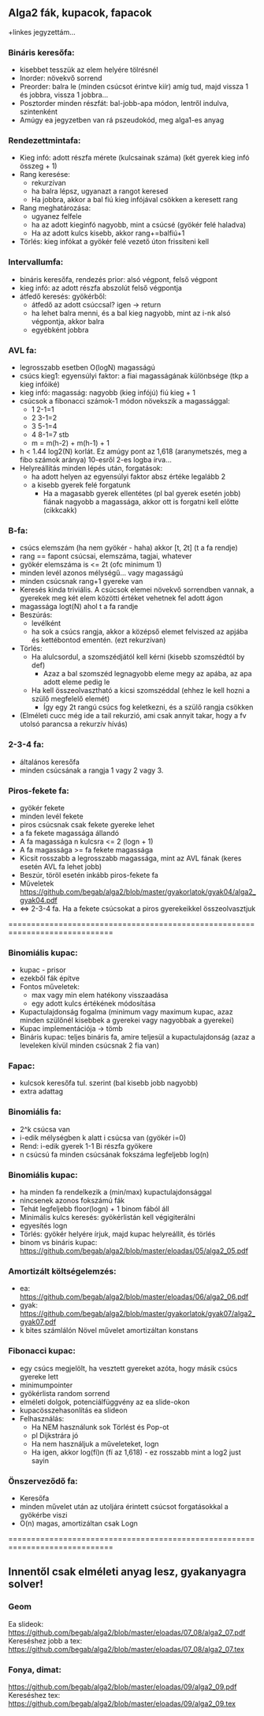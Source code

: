 ## Alga2 fák, kupacok, fapacok
+linkes jegyzettám...

### Bináris keresőfa:
* kisebbet tesszük az elem helyére tölrésnél
* Inorder: növekvő sorrend
* Preorder: balra le (minden csúcsot érintve kiír) amíg tud, majd vissza 1 és jobbra, vissza 1 jobbra…
* Posztorder minden részfát: bal-jobb-apa módon, lentről indulva, szintenként
* Amúgy ea jegyzetben van rá pszeudokód, meg alga1-es anyag

### Rendezettmintafa:
* Kieg infó: adott részfa mérete (kulcsainak száma) (két gyerek kieg infó összeg + 1)
* Rang keresése: 
    * rekurzívan
    * ha balra lépsz, ugyanazt a rangot keresed
    * Ha jobbra, akkor a bal fiú kieg infójával csökken a keresett rang
* Rang meghatározása: 
    * ugyanez felfele
    * ha az adott kieginfó nagyobb, mint a csúcsé (gyökér felé haladva)
    * Ha az adott kulcs kisebb, akkor rang+=balfiú+1
* Törlés: kieg infókat a gyökér felé vezető úton frissíteni kell

### Intervallumfa:
* bináris keresőfa, rendezés prior: alsó végpont, felső végpont
* kieg infó: az adott részfa abszolút felső végpontja
* átfedő keresés: gyökérből: 
    * átfedő az adott csúccsal? igen -> return
    * ha lehet balra menni, és a bal kieg nagyobb, mint az i-nk alsó végpontja, akkor balra
    * egyébként jobbra

### AVL fa:
* legrosszabb esetben O(logN) magasságú
* csúcs kieg1: egyensúlyi faktor: a fiai magasságának különbsége (tkp a kieg infóiké)
* kieg infó: magasság: nagyobb (kieg infójú) fiú kieg + 1
* csúcsok a fibonacci számok-1 módon növekszik a magassággal: 
    * 1 2-1=1
    * 2 3-1=2
    * 3 5-1=4
    * 4 8-1=7 stb
    * m = m(h-2) + m(h-1) + 1 
* h < 1.44 log2(N) korlát. Ez amúgy pont az 1,618 (aranymetszés, meg a fibo számok aránya) 10-esről 2-es logba írva…
* Helyreállítás minden lépés után, forgatások:
    * ha adott helyen az egyensúlyi faktor absz értéke legalább 2
    * a kisebb gyerek felé forgatunk
        * Ha a magasabb gyerek ellentétes (pl bal gyerek esetén jobb) fiának  nagyobb a magassága, akkor ott is forgatni kell előtte (cikkcakk)

### B-fa:
* csúcs elemszám (ha nem gyökér - haha) akkor [t, 2t] (t a fa rendje)
* rang == fapont csúcsai, elemszáma, tagjai, whatever
* gyökér elemszáma is <= 2t (ofc minimum 1)
* minden levél azonos mélységű… vagy magasságú
* minden csúcsnak rang+1 gyereke van 
* Keresés kinda triviális. A csúcsok elemei növekvő sorrendben vannak, a gyerekek meg két elem közötti értéket vehetnek fel adott ágon
* magassága logt(N) ahol t a fa randje
* Beszúrás:
    * levélként
    * ha sok a csúcs rangja, akkor a középső elemet felviszed az apjába és kettébontod ementén. (ezt rekurzívan)
* Törlés:
    * Ha alulcsordul, a szomszédjától kell kérni (kisebb szomszédtól by def)
        * Azaz a bal szomszéd legnagyobb eleme megy az apába, az apa adott eleme pedig le
    * Ha kell összeolvasztható a kicsi szomszéddal (ehhez le kell hozni a szülő megfelelő elemét)
        * Így egy 2t rangú csúcs fog keletkezni, és a szülő rangja csökken
* (Elméleti cucc még ide a tail rekurzió, ami csak annyit takar, hogy a fv utolsó parancsa a rekurzív hívás)


### 2-3-4 fa:
* általános keresőfa
* minden csúcsának a rangja 1 vagy 2 vagy 3. 

### Piros-fekete fa:
* gyökér fekete
* minden levél fekete
* piros csúcsnak csak fekete gyereke lehet
* a fa fekete magassága állandó
* A fa magassága n kulcsra <= 2 (logn + 1)
* A fa magassága >= fa fekete magassága 
* Kicsit rosszabb a legrosszabb magassága, mint az AVL fának (keres esetén AVL fa lehet jobb)
* Beszúr, töröl esetén inkább piros-fekete fa
* Műveletek https://github.com/begab/alga2/blob/master/gyakorlatok/gyak04/alga2_gyak04.pdf
* <=> 2-3-4 fa. Ha a fekete csúcsokat a piros gyerekeikkel összeolvasztjuk

=============================================================================


### Binomiális kupac:
* kupac - prisor
* ezekből fák építve
* Fontos műveletek:
    * max vagy min elem hatékony visszaadása
    * egy adott kulcs értékének módosítása
* Kupactulajdonság fogalma (minimum vagy maximum kupac, azaz minden szülőnél kisebbek a gyerekei vagy nagyobbak a gyerekei)
* Kupac implementációja -> tömb
* Bináris kupac: teljes bináris fa, amire teljesül a kupactulajdonság (azaz a leveleken kívül minden csúcsnak 2 fia van)

### Fapac:
* kulcsok keresőfa tul. szerint (bal kisebb jobb nagyobb)
* extra adattag

### Binomiális fa:
* 2^k csúcsa van
* i-edik mélységben k alatt i csúcsa van (gyökér i=0)
* Rend: i-edik gyerek 1-1 Bi részfa gyökere
* n csúcsú fa minden csúcsának fokszáma legfeljebb log(n)

### Binomiális kupac:
* ha minden fa rendelkezik a (min/max) kupactulajdonsággal
* nincsenek azonos fokszámú fák
* Tehát legfeljebb floor(logn) + 1 binom fából áll
* Minimális kulcs keresés: gyökérlistán kell végigiterálni
* egyesítés logn
* Törlés: gyökér helyére írjuk, majd kupac helyreállít, és törlés
* binom vs bináris kupac: https://github.com/begab/alga2/blob/master/eloadas/05/alga2_05.pdf

### Amortizált költségelemzés:
* ea: https://github.com/begab/alga2/blob/master/eloadas/06/alga2_06.pdf
* gyak: https://github.com/begab/alga2/blob/master/gyakorlatok/gyak07/alga2_gyak07.pdf
* k bites számlálón Növel művelet amortizáltan konstans

### Fibonacci kupac:
* egy csúcs megjelölt, ha vesztett gyereket azóta, hogy másik csúcs gyereke lett
* minimumpointer
* gyökérlista random sorrend
* elméleti dolgok, potenciálfüggvény az ea slide-okon
* kupacösszehasonlítás ea slideon
* Felhasználás:
    * Ha NEM használunk sok Törlést és Pop-ot
    * pl Dijkstrára jó
    * Ha nem használjuk a műveleteket, logn
    * Ha igen, akkor log(fí)n (fí az 1,618) - ez rosszabb mint a log2 just sayin

### Önszerveződő fa:
* Keresőfa
* minden művelet után az utoljára érintett csúcsot forgatásokkal a gyökérbe viszi
* O(n) magas, amortizáltan csak Logn


=============================================================================

## Innentől csak elméleti anyag lesz, gyakanyagra solver!

### Geom
Ea slideok: https://github.com/begab/alga2/blob/master/eloadas/07_08/alga2_07.pdf
Kereséshez jobb a tex:
https://github.com/begab/alga2/blob/master/eloadas/07_08/alga2_07.tex

### Fonya, dimat:
https://github.com/begab/alga2/blob/master/eloadas/09/alga2_09.pdf
Kereséshez tex:
https://github.com/begab/alga2/blob/master/eloadas/09/alga2_09.tex





